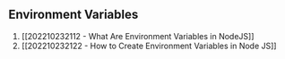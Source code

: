 
## Environment Variables
1. [[202210232112 - What Are Environment Variables in NodeJS]]
2. [[202210232122 - How to Create Environment Variables in Node JS]]